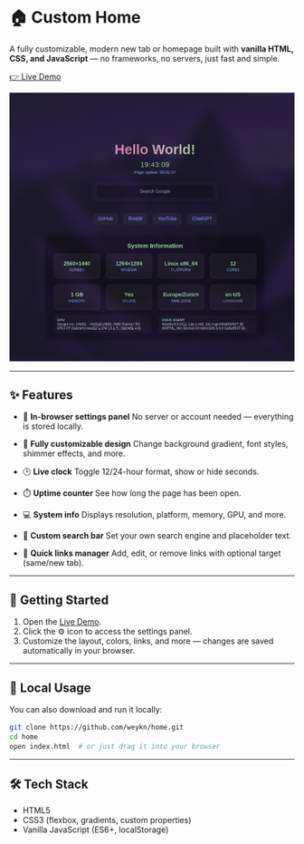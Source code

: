 # 🏠 Custom Home

A fully customizable, modern new tab or homepage built with **vanilla HTML, CSS, and JavaScript** — no frameworks, no servers, just fast and simple.

[👉 Live Demo](https://weykn.github.io/home/)

![Screenshot](./ss.png)

---

## ✨ Features

* 🔧 **In-browser settings panel**
  No server or account needed — everything is stored locally.

* 🎨 **Fully customizable design**
  Change background gradient, font styles, shimmer effects, and more.

* 🕒 **Live clock**
  Toggle 12/24-hour format, show or hide seconds.

* ⏱️ **Uptime counter**
  See how long the page has been open.

* 💻 **System info**
  Displays resolution, platform, memory, GPU, and more.

* 🔎 **Custom search bar**
  Set your own search engine and placeholder text.

* 🔗 **Quick links manager**
  Add, edit, or remove links with optional target (same/new tab).

---

## 🚀 Getting Started

1. Open the [Live Demo](https://weykn.github.io/home/).
2. Click the ⚙️ icon to access the settings panel.
3. Customize the layout, colors, links, and more — changes are saved automatically in your browser.

---

## 📂 Local Usage

You can also download and run it locally:

```bash
git clone https://github.com/weykn/home.git
cd home
open index.html  # or just drag it into your browser
```

---

## 🛠 Tech Stack

* HTML5
* CSS3 (flexbox, gradients, custom properties)
* Vanilla JavaScript (ES6+, localStorage)
